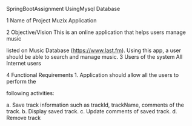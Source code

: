 SpringBootAssignment UsingMysql Database

1 Name of Project Muzix Application

2 Objective/Vision This is an online application that helps users manage music

listed on Music Database (https://www.last.fm). Using this app, a user should be able to search and manage music. 3 Users of the system All Internet users

4 Functional Requirements 1. Application should allow all the users to perform the

following activities:

a. Save track information such as trackId, trackName, comments of the track. b. Display saved track. c. Update comments of saved track. d. Remove track
